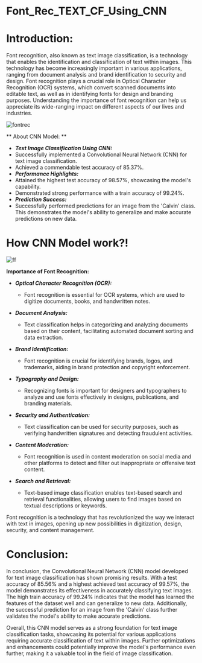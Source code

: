 # Font_Rec_TEXT_CF_Using_CNN

# **Introduction:**

Font recognition, also known as text image classification, is a technology that enables the identification and classification of text within images. This technology has become increasingly important in various applications, ranging from document analysis and brand identification to security and design. Font recognition plays a crucial role in Optical Character Recognition (OCR) systems, which convert scanned documents into editable text, as well as in identifying fonts for design and branding purposes. Understanding the importance of font recognition can help us appreciate its wide-ranging impact on different aspects of our lives and industries.

![fontrec](https://github.com/NamiraMujawar/Font_Rec_TEXT_CF_Using_CNN/assets/120715329/5e1a6b5b-bd59-4888-9c30-736751323fd5)

** About CNN Model: **
* ***Text Image Classification Using CNN:***
* Successfully implemented a Convolutional Neural Network (CNN) for text image classification.
* Achieved a commendable test accuracy of 85.37%.
* ***Performance Highlights:***
* Attained the highest test accuracy of 98.57%, showcasing the model's capability.
* Demonstrated strong performance with a train accuracy of 99.24%.
* ***Prediction Success:***
* Successfully performed predictions for an image from the 'Calvin' class.
This demonstrates the model's ability to generalize and make accurate predictions on new data.

# **How CNN Model work?!**
![ff](https://github.com/NamiraMujawar/Font_Rec_TEXT_CF_Using_CNN/assets/120715329/603418a2-dfbe-4e57-b6f0-35c41237a096)



**Importance of Font Recognition:**

* ***Optical Character Recognition (OCR):***
  * Font recognition is essential for OCR systems, which are used to digitize documents, books, and handwritten notes.
* ***Document Analysis:***
  * Text classification helps in categorizing and analyzing documents based on their content, facilitating automated document sorting and data extraction.

* ***Brand Identification:***
  * Font recognition is crucial for identifying brands, logos, and trademarks, aiding in brand protection and copyright enforcement.

* ***Typography and Design:***
   * Recognizing fonts is important for designers and typographers to analyze and use fonts effectively in designs, publications, and branding materials.
* ***Security and Authentication:***
  * Text classification can be used for security purposes, such as verifying handwritten signatures and detecting fraudulent activities.

* ***Content Moderation:***
  * Font recognition is used in content moderation on social media and other platforms to detect and filter out inappropriate or offensive text content.

* ***Search and Retrieval:***
  * Text-based image classification enables text-based search and retrieval functionalities, allowing users to find images based on textual descriptions or keywords.

Font recognition is a technology that has revolutionized the way we interact with text in images, opening up new possibilities in digitization, design, security, and content management.



# **Conclusion:**

In conclusion, the Convolutional Neural Network (CNN) model developed for text image classification has shown promising results. With a test accuracy of 85.56% and a highest achieved test accuracy of 99.57%, the model demonstrates its effectiveness in accurately classifying text images. The high train accuracy of 99.24% indicates that the model has learned the features of the dataset well and can generalize to new data. Additionally, the successful prediction for an image from the 'Calvin' class further validates the model's ability to make accurate predictions.

Overall, this CNN model serves as a strong foundation for text image classification tasks, showcasing its potential for various applications requiring accurate classification of text within images. Further optimizations and enhancements could potentially improve the model's performance even further, making it a valuable tool in the field of image classification.






